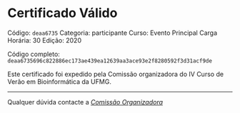 # Certificado Válido

Código: `deaa6735`
Categoria: participante
Curso: Evento Principal
Carga Horária: 30
Edição: 2020


Código completo: `deaa6735696c822886ec173ae439ea12639aa3ace93e2f8280592f3d31acf9de`


Este certificado foi expedido pela Comissão organizadora do IV Curso de Verão em Bioinformática da UFMG.

----

Qualquer dúvida contacte a [_Comissão Organizadora_](<mailto:cursobioinfoufmg@gmail.com$subject=[Certificados]>)


